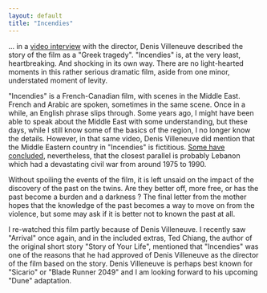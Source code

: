 ```yaml
---
layout: default
title: "Incendies"
---
```


... in a [video interview](https://www.youtube.com/watch?v=z2Ub_K3ObB0) with the director, Denis Villeneuve described the story of the film as a "Greek tragedy". "Incendies" is, at the very least, heartbreaking. And shocking in its own way. There are no light-hearted moments in this rather serious dramatic film, aside from one minor, understated moment of levity.

"Incendies" is a French-Canadian film, with scenes in the Middle East. French and Arabic are spoken, sometimes in the same scene. Once in a while, an English phrase slips through. Some years ago, I might have been able to speak about the Middle East with some understanding, but these days, while I still know some of the basics of the region, I no longer know the details. However, in that same video, Denis Villeneuve did mention that the Middle Eastern country in "Incendies" is fictitious. [Some have concluded](https://www.imdb.com/title/tt1255953/trivia?item=tr2506198), nevertheless, that the closest parallel is probably Lebanon which had a devastating civil war from around 1975 to 1990.

Without spoiling the events of the film, it is left unsaid on the impact of the discovery of the past on the twins. Are they better off, more free, or has the past become a burden and a darkness ? The final letter from the mother hopes that the knowledge of the past becomes a way to move on from the violence, but some may ask if it is better not to known the past at all.

I re-watched this film partly because of Denis Villeneuve. I recently saw "Arrival" once again, and in the included extras, Ted Chiang, the author of the original short story "Story of Your Life", mentioned that "Incendies" was one of the reasons that he had approved of Denis Villeneuve as the director of the film based on the story. Denis Villeneuve is perhaps best known for "Sicario" or "Blade Runner 2049" and I am looking forward to his upcoming "Dune" adaptation.

